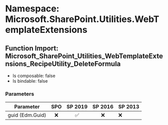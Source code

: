 # Namespace: Microsoft.SharePoint.Utilities.WebTemplateExtensions

## Function Import: Microsoft_SharePoint_Utilities_WebTemplateExtensions_RecipeUtility_DeleteFormula

- Is composable: false
- Is bindable: false

### Parameters

Parameter | SPO | SP 2019 | SP 2016 | SP 2013
----------|:---:|:-------:|:-------:|:-------
guid (Edm.Guid) | ❌ | ✅ | ❌ | ❌
